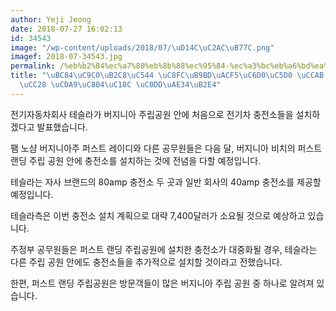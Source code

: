 ```yaml
---
author: Yeji Jeong
date: 2018-07-27 16:02:13
id: 34543
image: "/wp-content/uploads/2018/07/\uD14C\uC2AC\uB77C.png"
imagef: 2018-07-34543.jpg
permalink: /%eb%b2%84%ec%a7%80%eb%8b%88%ec%95%84-%ec%a3%bc%eb%a6%bd%ea%b3%b5%ec%9b%90%ec%97%90-%ec%b2%ab-%ec%a0%84%ea%b8%b0%ec%b0%a8-%ec%b6%a9%ec%a0%84%ec%86%8c-%ec%83%9d%ea%b8%b4%eb%8b%a4/
title: "\uBC84\uC9C0\uB2C8\uC544 \uC8FC\uB9BD\uACF5\uC6D0\uC5D0 \uCCAB \uC804\uAE30\
  \uCC28 \uCDA9\uC804\uC18C \uC0DD\uAE34\uB2E4"
---
```


전기자동차회사 테슬라가 버지니아 주립공원 안에 처음으로 전기차 충전소들을 설치하겠다고 발표했습니다.

팸 노샴 버지니아주 퍼스트 레이디와 다른 공무원들은 다음 달, 버지니아 비치의 퍼스트 랜딩 주립 공원 안에 충전소를 설치하는 것에 전념을 다할 예정입니다.

테슬라는 자사 브랜드의 80amp 충전소 두 곳과 일반 회사의 40amp 충전소를 제공할 예정입니다.

테슬라측은 이번 충전소 설치 계획으로 대략 7,400달러가 소요될 것으로 예상하고 있습니다.

주정부 공무원들은 퍼스트 랜딩 주립공원에 설치한 충전소가 대중화될 경우, 테슬라는 다른 주립 공원 안에도 충전소들을 추가적으로 설치할 것이라고 전했습니다.

한편, 퍼스트 랜딩 주립공원은 방문객들이 많은 버지니아 주립 공원 중 하나로 알려져 있습니다.